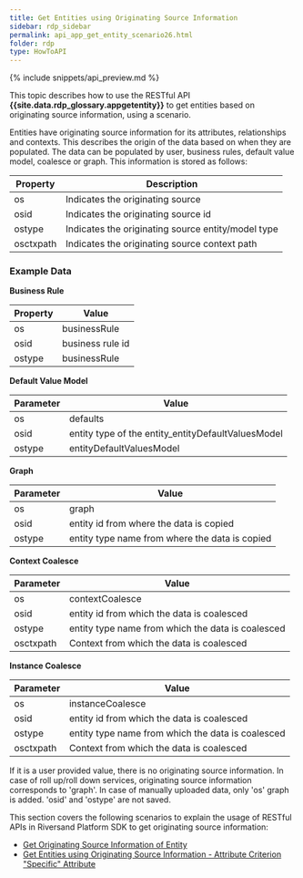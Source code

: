 ```yaml
---
title: Get Entities using Originating Source Information
sidebar: rdp_sidebar
permalink: api_app_get_entity_scenario26.html
folder: rdp
type: HowToAPI
---
```


{% include snippets/api_preview.md %}

This topic describes how to use the RESTful API **{{site.data.rdp_glossary.appgetentity}}** to get entities based on originating source information, using a scenario.

Entities have originating source information for its attributes, relationships and contexts. This describes the origin of the data based on when they are populated. The data can be populated by user, business rules, default value model, coalesce or graph. This information is stored as follows:

| Property | Description | 
|----------|-------------|
| os | Indicates the originating source | 
| osid | Indicates the originating source id |
| ostype | Indicates the originating source entity/model type |
| osctxpath | Indicates the originating source context path |

### Example Data

**Business Rule**

| Property | Value | 
|----------|-------------|
| os | businessRule | 
| osid | business rule id |
| ostype | businessRule |

**Default Value Model**

| Parameter | Value | 
|----------|-------------|
| os | defaults | 
| osid | entity type of the entity_entityDefaultValuesModel |
| ostype | entityDefaultValuesModel |

**Graph**

| Parameter | Value | 
|----------|-------------|
| os | graph | 
| osid | entity id from where the data is copied |
| ostype | entity type name from where the data is copied |

**Context Coalesce**

| Parameter | Value | 
|----------|-------------|
| os | contextCoalesce | 
| osid | entity id from which the data is coalesced |
| ostype | entity type name from which the data is coalesced |
| osctxpath | Context from which the data is coalesced |

**Instance Coalesce**

| Parameter | Value | 
|----------|-------------|
| os | instanceCoalesce | 
| osid | entity id from which the data is coalesced |
| ostype | entity type name from which the data is coalesced |
| osctxpath | Context from which the data is coalesced |

If it is a user provided value, there is no originating source information. In case of roll up/roll down services, originating source information corresponds to 'graph'. In case of manually uploaded data, only 'os' graph is added. 'osid' and 'ostype' are not saved.

This section covers the following scenarios to explain the usage of RESTful APIs in Riversand Platform SDK to get originating source information:

* [Get Originating Source Information of Entity](api_app_get_entity_scenario35.html)
* [Get Entities using Originating Source Information - Attribute Criterion "Specific" Attribute](api_app_get_entity_scenario34.html)


